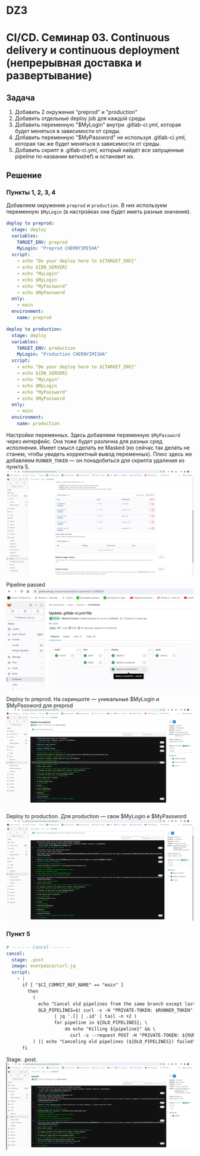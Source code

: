 # DZ3

# CI/CD. Семинар 03. Continuous delivery и continuous deployment (непрерывная доставка и развертывание)

## Задача
1. Добавить 2 окружения "preprod" и "production"
2. Добавить отдельные deploy job для каждой среды
3. Добавить переменную "$MyLogin" внутри .gitlab-ci.yml, которая будет меняться в зависимости от среды.
4. Добавить переменную "$MyPassword" не используя .gitlab-ci.yml, которая так же будет меняться в зависимости от среды.
5. Добавить скрипт в .gitlab-ci.yml, который найдёт все запущенные pipeline по названии ветки(ref) и остановит их.



## Решение

### Пункты 1, 2, 3, 4

Добавляем окружение `preprod` и `production`. В них используем переменную `$MyLogin` (в настройках она будет иметь разные значения).
```yaml
deploy to preprod:
  stage: deploy
  variables:
    TARGET_ENV: preprod
    MyLogin: "Preprod CHERNYIMISHA"
  script:
    - echo "Do your deploy here to ${TARGET_ENV}"
    - echo ${DB_SERVER}
    - echo "MyLogin"
    - echo $MyLogin
    - echo "MyPassword"
    - echo $MyPassword
  only:
    - main
  environment:
    name: preprod
```


```yaml
deploy to production:
  stage: deploy
  variables:
    TARGET_ENV: production
    MyLogin: "Production CHERNYIMISHA"
  script:
    - echo "Do your deploy here to ${TARGET_ENV}"
    - echo ${DB_SERVER}
    - echo "MyLogin"
    - echo $MyLogin
    - echo "MyPassword"
    - echo $MyPassword
  only:
    - main
  environment:
    name: production
```

Настройки переменных. Здесь добавляем переменную `$MyPassword` через интерфейс. Она тоже будет различна для разных сред исполнения. Имеет смысл сделать ее Masked (но сейчас так делать не станем, чтобы увидеть корректный вывод переменных). Плюс здесь же добавляем `RUNNER_TOKEN` — он понадобиться для скрипта удаления из пункта 5.
![variables page](img/2023-12-30_14-03-46.png "variables page")

Pipeline passed
![pipeline passed](img/2023-12-30_14-48-25.png "pipeline passed")

Deploy to preprod. На скриншоте — уникальные $MyLogin и $MyPassword для preprod
![deploy to preprod](img/2023-12-30_14-49-55.png "deploy to preprod")

Deploy to production. Для production — свои $MyLogin и $MyPassword
![deploy to production](img/2023-12-30_14-50-28.png "deploy to production")

### Пункт 5

```yaml
# ------- Cancel -------
cancel:
  stage: .post
  image: everpeace/curl-jq
  script:
    - |
      if [ "$CI_COMMIT_REF_NAME" == "main" ]
        then
          (
            echo "Cancel old pipelines from the same branch except last"
            OLD_PIPELINES=$( curl -s -H "PRIVATE-TOKEN: $RUNNER_TOKEN" "https://gitlab.com/api/v4/projects/${CI_PROJECT_ID}/pipelines?ref=${CI_COMMIT_REF_NAME}&status=running" \
                  | jq '.[] | .id' | tail -n +2 )
                  for pipeline in ${OLD_PIPELINES}; \
                      do echo "Killing ${pipeline}" && \
                        curl -s --request POST -H "PRIVATE-TOKEN: ${RUNNER_TOKEN}" "https://gitlab.com/api/v4/projects/${CI_PROJECT_ID}/pipelines/${pipeline}/cancel"; done
          ) || echo "Canceling old pipelines (${OLD_PIPELINES}) failed"
      fi
```


Stage: .post.
![deploy to production](img/2023-12-30_14-57-59.png)

